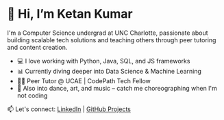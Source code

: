 # 👋 Hi, I’m Ketan Kumar
I'm a Computer Science undergrad at UNC Charlotte, passionate about building scalable tech solutions and teaching others through peer tutoring and content creation.

- 💻 I love working with Python, Java, SQL, and JS frameworks
- 📊 Currently diving deeper into Data Science & Machine Learning
- 🧑‍🏫 Peer Tutor @ UCAE | CodePath Tech Fellow
- 💃 Also into dance, art, and music – catch me choreographing when I'm not coding

📫 Let's connect: [LinkedIn](https://linkedin.com/in/ketan-kumar) | [GitHub Projects](#projects)
